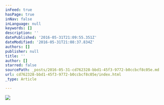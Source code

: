 ```yaml
---
inFeed: true
hasPage: true
inNav: false
inLanguage: null
keywords: []
description: ''
datePublished: '2016-05-31T21:09:55.351Z'
dateModified: '2016-05-31T21:08:37.834Z'
authors: []
publisher: null
title: ''
author: []
starred: false
sourcePath: _posts/2016-05-31-cd762328-bbd1-45f3-9772-b0ccbcf8c05e.md
url: cd762328-bbd1-45f3-9772-b0ccbcf8c05e/index.html
_type: Article

---
```

![](https://the-grid-user-content.s3-us-west-2.amazonaws.com/0678969a-b837-4315-8a65-8a978970823d.jpg)